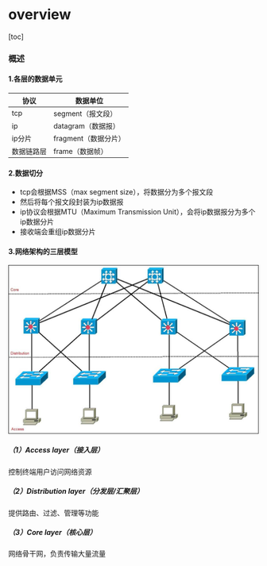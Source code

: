 # overview
[toc]

### 概述

#### 1.各层的数据单元
|协议|数据单位|
|-|-|
|tcp|segment（报文段）|
|ip|datagram（数据报）|
|ip分片|fragment（数据分片）|
|数据链路层|frame（数据帧）|


#### 2.数据切分
* tcp会根据MSS（max segment size），将数据分为多个报文段
* 然后将每个报文段封装为ip数据报
* ip协议会根据MTU（Maximum Transmission Unit），会将ip数据报分为多个ip数据分片
* 接收端会重组ip数据分片

#### 3.网络架构的三层模型
![](./imgs/overview_01.jpg)

##### （1）Access layer（接入层）
控制终端用户访问网络资源

##### （2）Distribution layer（分发层/汇聚层）
提供路由、过滤、管理等功能

##### （3）Core layer（核心层）
网络骨干网，负责传输大量流量
